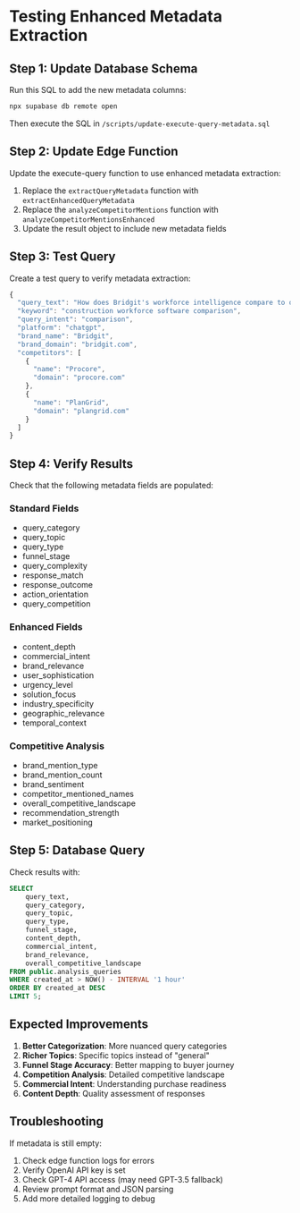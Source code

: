 # Testing Enhanced Metadata Extraction

## Step 1: Update Database Schema

Run this SQL to add the new metadata columns:

```bash
npx supabase db remote open
```

Then execute the SQL in `/scripts/update-execute-query-metadata.sql`

## Step 2: Update Edge Function

Update the execute-query function to use enhanced metadata extraction:

1. Replace the `extractQueryMetadata` function with `extractEnhancedQueryMetadata`
2. Replace the `analyzeCompetitorMentions` function with `analyzeCompetitorMentionsEnhanced`
3. Update the result object to include new metadata fields

## Step 3: Test Query

Create a test query to verify metadata extraction:

```javascript
{
  "query_text": "How does Bridgit's workforce intelligence compare to other construction software?",
  "keyword": "construction workforce software comparison",
  "query_intent": "comparison",
  "platform": "chatgpt",
  "brand_name": "Bridgit",
  "brand_domain": "bridgit.com",
  "competitors": [
    {
      "name": "Procore",
      "domain": "procore.com"
    },
    {
      "name": "PlanGrid",
      "domain": "plangrid.com"
    }
  ]
}
```

## Step 4: Verify Results

Check that the following metadata fields are populated:

### Standard Fields
- query_category
- query_topic
- query_type
- funnel_stage
- query_complexity
- response_match
- response_outcome
- action_orientation
- query_competition

### Enhanced Fields
- content_depth
- commercial_intent
- brand_relevance
- user_sophistication
- urgency_level
- solution_focus
- industry_specificity
- geographic_relevance
- temporal_context

### Competitive Analysis
- brand_mention_type
- brand_mention_count
- brand_sentiment
- competitor_mentioned_names
- overall_competitive_landscape
- recommendation_strength
- market_positioning

## Step 5: Database Query

Check results with:

```sql
SELECT 
    query_text,
    query_category,
    query_topic,
    query_type,
    funnel_stage,
    content_depth,
    commercial_intent,
    brand_relevance,
    overall_competitive_landscape
FROM public.analysis_queries
WHERE created_at > NOW() - INTERVAL '1 hour'
ORDER BY created_at DESC
LIMIT 5;
```

## Expected Improvements

1. **Better Categorization**: More nuanced query categories
2. **Richer Topics**: Specific topics instead of "general"
3. **Funnel Stage Accuracy**: Better mapping to buyer journey
4. **Competition Analysis**: Detailed competitive landscape
5. **Commercial Intent**: Understanding purchase readiness
6. **Content Depth**: Quality assessment of responses

## Troubleshooting

If metadata is still empty:

1. Check edge function logs for errors
2. Verify OpenAI API key is set
3. Check GPT-4 API access (may need GPT-3.5 fallback)
4. Review prompt format and JSON parsing
5. Add more detailed logging to debug